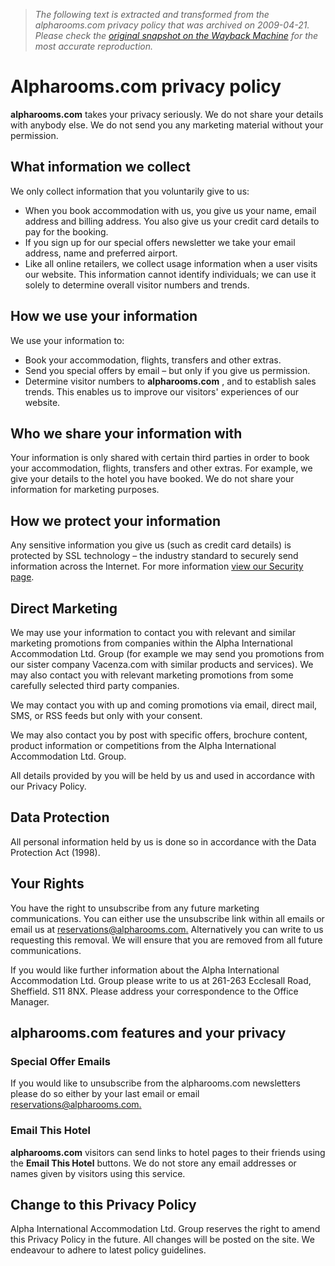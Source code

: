 > *The following text is extracted and transformed from the alpharooms.com privacy policy that was archived on 2009-04-21. Please check the [original snapshot on the Wayback Machine](https://web.archive.org/web/20090421024349id_/http%3A//www.alpharooms.com/webpages/cobrand/0/privacy.aspx) for the most accurate reproduction.*

# Alpharooms.com privacy policy

**alpharooms.com** takes your privacy seriously. We do not share your details with anybody else. We do not send you any marketing material without your permission.

## What information we collect

We only collect information that you voluntarily give to us:

  * When you book accommodation with us, you give us your name, email address and billing address. You also give us your credit card details to pay for the booking.
  * If you sign up for our special offers newsletter we take your email address, name and preferred airport.
  * Like all online retailers, we collect usage information when a user visits our website. This information cannot identify individuals; we can use it solely to determine overall visitor numbers and trends.



## How we use your information

We use your information to:

  * Book your accommodation, flights, transfers and other extras.
  * Send you special offers by email – but only if you give us permission.
  * Determine visitor numbers to **alpharooms.com** , and to establish sales trends. This enables us to improve our visitors' experiences of our website.



## Who we share your information with

Your information is only shared with certain third parties in order to book your accommodation, flights, transfers and other extras. For example, we give your details to the hotel you have booked. We do not share your information for marketing purposes.

## How we protect your information

Any sensitive information you give us (such as credit card details) is protected by SSL technology – the industry standard to securely send information across the Internet. For more information [view our Security page](https://web.archive.org/web/20090421024349id_/http%3A//www.alpharooms.com/webpages/cobrand/0/security.aspx).

##  Direct Marketing

We may use your information to contact you with relevant and similar marketing promotions from companies within the Alpha International Accommodation Ltd. Group (for example we may send you promotions from our sister company Vacenza.com with similar products and services). We may also contact you with relevant marketing promotions from some carefully selected third party companies.

We may contact you with up and coming promotions via email, direct mail, SMS, or RSS feeds but only with your consent. 

We may also contact you by post with specific offers, brochure content, product information or competitions from the Alpha International Accommodation Ltd. Group. 

All details provided by you will be held by us and used in accordance with our Privacy Policy. 

##  Data Protection

All personal information held by us is done so in accordance with the Data Protection Act (1998). 

##  Your Rights

You have the right to unsubscribe from any future marketing communications. You can either use the unsubscribe link within all emails or email us at [ reservations@alpharooms.com.](mailto:reservations@alpharooms.com) Alternatively you can write to us requesting this removal. We will ensure that you are removed from all future communications. 

If you would like further information about the Alpha International Accommodation Ltd. Group please write to us at 261-263 Ecclesall Road, Sheffield. S11 8NX. Please address your correspondence to the Office Manager. 

## alpharooms.com features and your privacy

### Special Offer Emails

If you would like to unsubscribe from the alpharooms.com newsletters please do so either by your last email or email [ reservations@alpharooms.com.](mailto:reservations@alpharooms.com)

### Email This Hotel

**alpharooms.com** visitors can send links to hotel pages to their friends using the **Email This Hotel** buttons. We do not store any email addresses or names given by visitors using this service.

##  Change to this Privacy Policy 

Alpha International Accommodation Ltd. Group reserves the right to amend this Privacy Policy in the future. All changes will be posted on the site. We endeavour to adhere to latest policy guidelines. 
